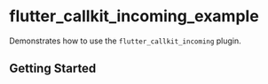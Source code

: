 # flutter_callkit_incoming_example

Demonstrates how to use the `flutter_callkit_incoming` plugin.

## Getting Started
